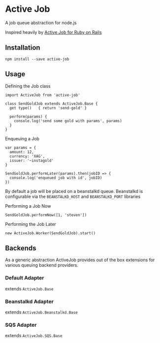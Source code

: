 # Active Job

A job queue abstraction for node.js

Inspired heavily by [Active Job for Ruby on Rails](http://edgeguides.rubyonrails.org/active_job_basics.html)

## Installation

````
npm install --save active-job
````

## Usage

Defining the Job class
````
import ActiveJob from 'active-job'

class SendGoldJob extends ActiveJob.Base {
  get type()   { return 'send-gold' }

  perform(params) {
    console.log('send some gold with params', params)
  }
}
````

Enqueuing a Job
````
var params = {
  amount: 12,
  currency: 'XAG',
  issuer: '~instagold'
}

SendGoldJob.performLater(params).then(jobID => {
  console.log('enqueued job with id', jobID)
})
````
By default a job will be placed on a beanstalkd queue. Beanstalkd is
configurable via the `BEANSTALKD_HOST` and `BEANSTALKD_PORT` libraries


Performing a Job Now
````
SendGoldJob.performNow([1, 'steven'])
````

Performing the Job Later
````
new ActiveJob.Worker(SendGoldJob).start()
````
## Backends

As a generic abstraction ActiveJob provides out of the box extensions
for various queuing backend providers.

### Default Adapter
extends `ActiveJob.Base`

### Beanstalkd Adapter
extends `ActiveJob.Beanstalkd.Base`

### SQS Adapter
extends `ActiveJob.SQS.Base`



